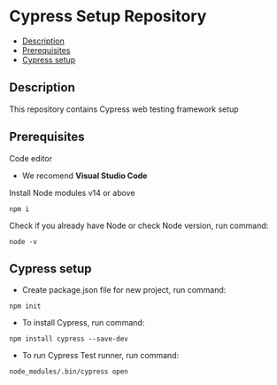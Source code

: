 # Cypress Setup Repository

- [Description](#description)
- [Prerequisites](#prerequisites)
- [Cypress setup](#Cypress-setup)

## Description

This repository contains Cypress web testing framework setup

## Prerequisites
Code editor

- We recomend **Visual Studio Code**

Install Node modules v14 or above
```
npm i 
```
Check if you already have Node or check Node version, run command: 
```
node -v
```

## Cypress setup

- Create package.json file for new project, run command:
```
npm init
```
- To install Cypress, run command:
```
npm install cypress --save-dev
```

- To run Cypress Test runner, run command:
```
node_modules/.bin/cypress open
```

